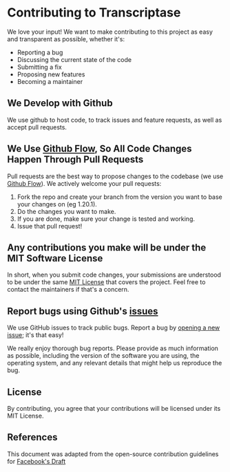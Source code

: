 # Contributing to Transcriptase

We love your input! We want to make contributing to this project as easy and transparent as possible, whether it's:

- Reporting a bug
- Discussing the current state of the code
- Submitting a fix
- Proposing new features
- Becoming a maintainer

## We Develop with Github

We use github to host code, to track issues and feature requests, as well as accept pull requests.

## We Use [Github Flow](https://guides.github.com/introduction/flow/index.html), So All Code Changes Happen Through Pull Requests

Pull requests are the best way to propose changes to the codebase (we
use [Github Flow](https://guides.github.com/introduction/flow/index.html)). We actively welcome your pull requests:

1. Fork the repo and create your branch from the version you want to base your changes on (eg 1.20.1).
2. Do the changes you want to make.
3. If you are done, make sure your change is tested and working.
4. Issue that pull request!

## Any contributions you make will be under the MIT Software License

In short, when you submit code changes, your submissions are understood to be under the
same [MIT License](http://choosealicense.com/licenses/mit/) that covers the project. Feel free to contact the
maintainers if that's a concern.

## Report bugs using Github's [issues](https://github.com/AstreaRP/InfiniStorage/issues)

We use GitHub issues to track public bugs. Report a bug
by [opening a new issue](https://github.com/AstreaRP/InfiniStorage/issues/new?assignees=&labels=bug&projects=&template=bug-report.yml);
it's that easy!

We really enjoy thorough bug reports. Please provide as much information as possible, including the version of the
software you are using, the operating system, and any relevant details that might help us reproduce the bug.

## License

By contributing, you agree that your contributions will be licensed under its MIT License.

## References

This document was adapted from the open-source contribution guidelines
for [Facebook's Draft](https://github.com/facebook/draft-js/blob/a9316a723f9e918afde44dea68b5f9f39b7d9b00/CONTRIBUTING.md)